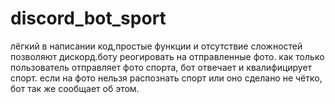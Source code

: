 # discord_bot_sport
лёгкий в написании код,простые функции и отсутствие сложностей позволяют дискорд.боту реогировать на отправленные фото.
как только пользователь отправляет фото спорта, бот отвечает и квалифицирует спорт. если на фото нельзя распознать спорт или оно сделано не чётко, бот так же сообщает об этом.
